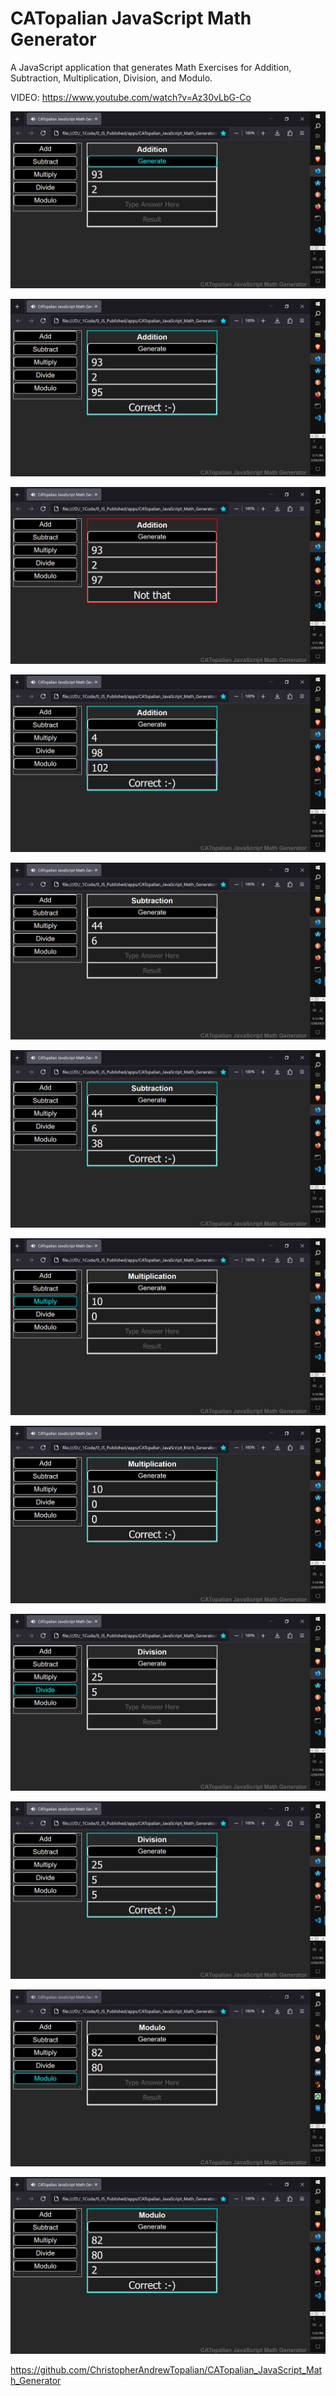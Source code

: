 # CATopalian JavaScript Math Generator
A JavaScript application that generates Math Exercises for Addition, Subtraction, Multiplication, Division, and Modulo.

VIDEO: https://www.youtube.com/watch?v=Az30vLbG-Co

![screenshot001](src/media/textures/screenshots/001.PNG)

![screenshot002](src/media/textures/screenshots/002.PNG)

![screenshot003](src/media/textures/screenshots/003.PNG)

![screenshot004](src/media/textures/screenshots/004.PNG)

![screenshot005](src/media/textures/screenshots/005.PNG)

![screenshot006](src/media/textures/screenshots/006.PNG)

![screenshot007](src/media/textures/screenshots/007.PNG)

![screenshot008](src/media/textures/screenshots/008.PNG)

![screenshot009](src/media/textures/screenshots/009.PNG)

![screenshot010](src/media/textures/screenshots/010.PNG)

![screenshot011](src/media/textures/screenshots/011.PNG)

![screenshot012](src/media/textures/screenshots/012.PNG)

https://github.com/ChristopherAndrewTopalian/CATopalian_JavaScript_Math_Generator

